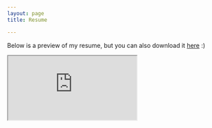 ```yaml
---
layout: page
title: Resume

---
```


Below is a preview of my resume, but you can also download it [here](https://alexnguyen9.github.io/misc/Alex%20Nguyen%20Resume.pdf) :)

<iframe src="https://drive.google.com/file/d/17qLWOg8U_K0iDQMzB6qoe9OXALUJzg-V/preview"></iframe>

